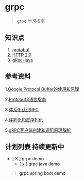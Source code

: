 # grpc

> grpc 学习指南

## 知识点

1. [protobuf](https://developers.google.com/protocol-buffers/)
2. [HTTP 2.0](https://http2.github.io/)
3. [gRpc-java](https://grpc.io/docs/quickstart/java.html)

## 参考资料

1.[Google Protocol Buffer的使用和原理](https://www.ibm.com/developerworks/cn/linux/l-cn-gpb/)

2.[Protobuf3语言指南](http://blog.csdn.net/u011518120/article/details/54604615)

3.[体系化认识RPC](http://www.infoq.com/cn/articles/get-to-know-rpc)

4.[序列化和反序列化](http://www.infoq.com/cn/articles/serialization-and-deserialization)

5.[gRPC客户端创建和调用原理解析](http://www.infoq.com/cn/articles/grpc-client-creation-and-invocation-principle-analysis)

## 计划列表 持续更新中

- [ X ] grpc demo
    - [ x ] grpc java demo
    - [   ] grpc spring boot demo

